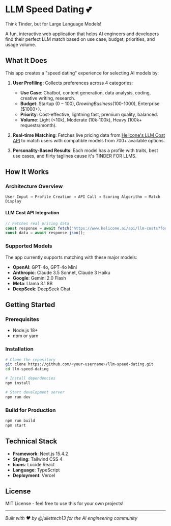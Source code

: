 # LLM Speed Dating 💕

Think Tinder, but for Large Language Models!

A fun, interactive web application that helps AI engineers and developers find their perfect LLM match based on use case, budget, priorities, and usage volume.

## What It Does

This app creates a "speed dating" experience for selecting AI models by:

1. **User Profiling**: Collects preferences across 4 categories:
   - **Use Case**: Chatbot, content generation, data analysis, coding, creative writing, research.
   - **Budget**: Startup ($0-100), Growing Business ($100-1000), Enterprise ($1000+).
   - **Priority**: Cost-effective, lightning fast, premium quality, balanced.
   - **Volume**: Light (<10k), Moderate (10k-100k), Heavy (100k+ requests/month).

2. **Real-time Matching**: Fetches live pricing data from [Helicone's LLM Cost API](https://helicone.ai/llm-cost) to match users with compatible models from 700+ available options.

3. **Personality-Based Results**: Each model has a profile with traits, best use cases, and flirty taglines cause it's TINDER FOR LLMS.

## How It Works

### Architecture Overview

```
User Input → Profile Creation → API Call → Scoring Algorithm → Match Display
```

#### LLM Cost API Integration

```typescript
// Fetches real pricing data
const response = await fetch("https://www.helicone.ai/api/llm-costs?format=json");
const data = await response.json();
```

### Supported Models

The app currently supports matching with these major models:
- **OpenAI**: GPT-4o, GPT-4o Mini
- **Anthropic**: Claude 3.5 Sonnet, Claude 3 Haiku
- **Google**: Gemini 2.0 Flash
- **Meta**: Llama 3.1 8B
- **DeepSeek**: DeepSeek Chat

## Getting Started

### Prerequisites

- Node.js 18+
- npm or yarn

### Installation

```bash
# Clone the repository
git clone https://github.com/<your-username>/llm-speed-dating.git
cd llm-speed-dating

# Install dependencies
npm install

# Start development server
npm run dev
```

### Build for Production

```bash
npm run build
npm start
```

## Technical Stack

- **Framework**: Next.js 15.4.2
- **Styling**: Tailwind CSS 4
- **Icons**: Lucide React
- **Language**: TypeScript
- **Deployment**: Vercel

## License

MIT License - feel free to use this for your own projects!

---

*Built with ❤️ by @juliettech13 for the AI engineering community*
